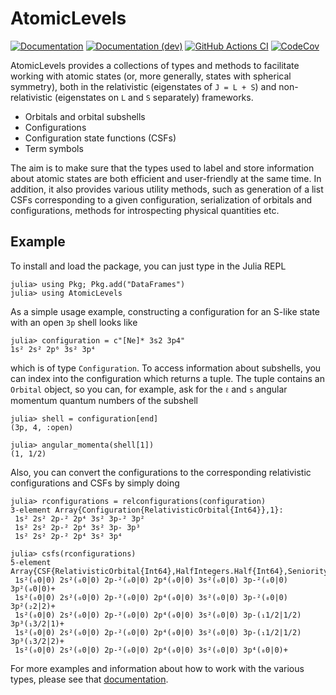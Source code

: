 # AtomicLevels

[![Documentation][docs-stable-img]][docs-stable-img]
[![Documentation (dev)][docs-dev-img]][docs-dev-img]
[![GitHub Actions CI][ci-gha-img]][ci-gha-url]
[![CodeCov][codecov-img]][codecov-url]

AtomicLevels provides a collections of types and methods to facilitate working with atomic states (or, more generally, states with spherical symmetry), both in the relativistic (eigenstates of `J = L + S`) and non-relativistic (eigenstates on `L` and `S` separately) frameworks.


* Orbitals and orbital subshells
* Configurations
* Configuration state functions (CSFs)
* Term symbols

The aim is to make sure that the types used to label and store information about atomic states are both efficient and user-friendly at the same time.
In addition, it also provides various utility methods, such as generation of a list CSFs corresponding to a given configuration, serialization of orbitals and configurations, methods for introspecting physical quantities etc.

## Example

To install and load the package, you can just type in the Julia REPL

```julia-repl
julia> using Pkg; Pkg.add("DataFrames")
julia> using AtomicLevels
```

As a simple usage example, constructing a configuration for an S-like state with an open `3p` shell looks like

```julia-repl
julia> configuration = c"[Ne]* 3s2 3p4"
1s² 2s² 2p⁶ 3s² 3p⁴
```

which is of type `Configuration`. To access information about subshells, you can index into
the configuration which returns a tuple. The tuple contains an `Orbital` object, so you
can, for example, ask for the `ℓ` and `s` angular momentum quantum numbers of the subshell

```
julia> shell = configuration[end]
(3p, 4, :open)

julia> angular_momenta(shell[1])
(1, 1/2)
```

Also, you can convert the configurations to the corresponding relativistic configurations
and CSFs by simply doing

```
julia> rconfigurations = relconfigurations(configuration)
3-element Array{Configuration{RelativisticOrbital{Int64}},1}:
 1s² 2s² 2p-² 2p⁴ 3s² 3p-² 3p²
 1s² 2s² 2p-² 2p⁴ 3s² 3p- 3p³
 1s² 2s² 2p-² 2p⁴ 3s² 3p⁴

julia> csfs(rconfigurations)
5-element Array{CSF{RelativisticOrbital{Int64},HalfIntegers.Half{Int64},Seniority},1}:
 1s²(₀0|0) 2s²(₀0|0) 2p-²(₀0|0) 2p⁴(₀0|0) 3s²(₀0|0) 3p-²(₀0|0) 3p²(₀0|0)+
 1s²(₀0|0) 2s²(₀0|0) 2p-²(₀0|0) 2p⁴(₀0|0) 3s²(₀0|0) 3p-²(₀0|0) 3p²(₂2|2)+
 1s²(₀0|0) 2s²(₀0|0) 2p-²(₀0|0) 2p⁴(₀0|0) 3s²(₀0|0) 3p-(₁1/2|1/2) 3p³(₁3/2|1)+
 1s²(₀0|0) 2s²(₀0|0) 2p-²(₀0|0) 2p⁴(₀0|0) 3s²(₀0|0) 3p-(₁1/2|1/2) 3p³(₁3/2|2)+
 1s²(₀0|0) 2s²(₀0|0) 2p-²(₀0|0) 2p⁴(₀0|0) 3s²(₀0|0) 3p⁴(₀0|0)+
```

For more examples and information about how to work with the various types, please see that [documentation][docs-stable-url].

[ci-gha-url]: https://github.com/JuliaAtoms/AtomicLevels.jl/actions
[ci-gha-img]: https://github.com/JuliaAtoms/AtomicLevels.jl/workflows/CI/badge.svg
[codecov-url]: https://codecov.io/gh/JuliaAtoms/AtomicLevels.jl
[codecov-img]: https://codecov.io/gh/JuliaAtoms/AtomicLevels.jl/branch/master/graph/badge.svg
[docs-stable-url]: https://juliaatoms.org/AtomicLevels.jl/stable/
[docs-stable-img]: https://img.shields.io/badge/docs-stable-blue.svg
[docs-dev-url]: https://juliaatoms.org/AtomicLevels.jl/dev/
[docs-dev-img]: https://img.shields.io/badge/docs-dev-blue.svg
